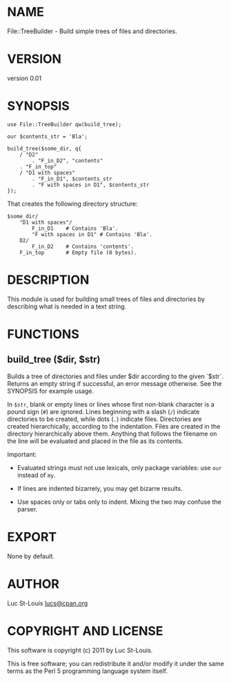 # NAME

File::TreeBuilder - Build simple trees of files and directories.

# VERSION

version 0.01

# SYNOPSIS

    use File::TreeBuilder qw(build_tree);

    our $contents_str = 'Bla';

    build_tree($some_dir, q{
        / "D2"
            . "F_in_D2", "contents"
        . "F_in_top"
        / "D1 with spaces"
            . "F_in_D1", $contents_str
            . "F with spaces in D1", $contents_str
    });

That creates the following directory structure:

    $some_dir/
        "D1 with spaces"/
            F_in_D1    # Contains 'Bla'.
            "F with spaces in D1" # Contains 'Bla'.
        D2/
            F_in_D2    # Contains 'contents'.
        F_in_top       # Empty file (0 bytes).

# DESCRIPTION

This module is used for building small trees of files and directories
by describing what is needed in a text string.

# FUNCTIONS

## build_tree ($dir, $str)

Builds a tree of directories and files under $dir according to the
given `$str`. Returns an empty string if successful, an error message
otherwise. See the SYNOPSIS for example usage.

In `$str`, blank or empty lines or lines whose first non-blank
character is a pound sign (`#`) are ignored.  Lines beginning with a
slash (`/`) indicate directories to be created, while dots
(`.`) indicate files. Directories are created hierarchically,
according to the indentation. Files are created in the directory
hierarchically above them. Anything that follows the filename on the
line will be evaluated and placed in the file as its contents.

Important:

- Evaluated strings must not use lexicals, only package variables:
    use `our` instead of `my`.

- If lines are indented bizarrely, you may get bizarre results.

- Use spaces only or tabs only to indent. Mixing the two may confuse
    the parser.

# EXPORT

None by default.

# AUTHOR

Luc St-Louis <lucs@cpan.org>

# COPYRIGHT AND LICENSE

This software is copyright (c) 2011 by Luc St-Louis.

This is free software; you can redistribute it and/or modify it under
the same terms as the Perl 5 programming language system itself.